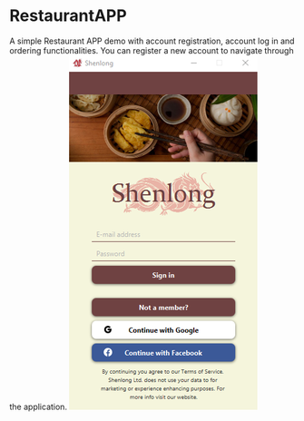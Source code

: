 # RestaurantAPP
A simple Restaurant APP demo with account registration, account log in and ordering functionalities.
You can register a new account to navigate through the application. 
![Screenshot](RestaurantScreenshot.PNG)

